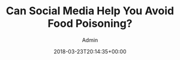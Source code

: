 ---
aliases: /feeds/can-social-media-help-you-avoid-food-poisoning
archetype: external-bookmark-feed
author:
- Admin
breadcrumbLinks:
- /
- /feed/latest/
- /feed/latest/
breadcrumbs:
- Home
- Feeds
- Latest
categories: []
date: '2018-03-23T20:14:35+00:00'
feed:
  feed_url: https://www.amia.org/news-and-publications/amia-in-the-news/feed
  id: 37
  site_url: https://www.amia.org/news-and-publications/news-releases
  source: miniflux
  title: AMIA In The News
feedSource:
- amia-in-the-news
icon:
  format: PNG
  href: amia-in-the-news-feed-icon.png
  mime_type: image/x-icon
  size:
  - 16
  - 16
link:
  brand: amia.org
  href: https://www.amia.org/news-and-publications/amia-in-the-news/can-social-media-help-you-avoid-food-poisoning
mdName: amia.org-can-social-media-help-you-avoid-food-poisoning
pubDate: 2018-03-23 20:14:35+00:00
searchCategory: Feeds
slug: amia.org-can-social-media-help-you-avoid-food-poisoning
sub: feeds
tags:
- Feeds
title: Can Social Media Help You Avoid Food Poisoning?
---